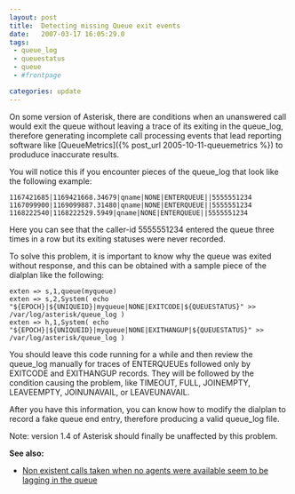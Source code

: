 ```yaml
---
layout: post
title:  Detecting missing Queue exit events
date:   2007-03-17 16:05:29.0
tags:
 - queue_log
 - queuestatus
 - queue
 - #frontpage

categories: update
---
```



On some version of Asterisk, there are conditions when an unanswered call would exit the queue without leaving a trace of its exiting in the queue_log, therefore generating incomplete call processing events that lead reporting software like [QueueMetrics]({% post_url 2005-10-11-queuemetrics %}) to produduce inaccurate results.

You will notice this if you encounter pieces of the queue_log that look like the following example:

    
    1167421685|1169421668.34679|qname|NONE|ENTERQUEUE||5555551234
    1167099900|1169099887.31480|qname|NONE|ENTERQUEUE||5555551234
    1168222540|1168222529.5949|qname|NONE|ENTERQUEUE||5555551234


Here you can see that the caller-id 5555551234 entered the queue three times in a row but its exiting statuses were never recorded. 

To solve this problem, it is important to know why the queue was exited without response, and this can be obtained with a sample piece of the dialplan like the following:

    
    exten => s,1,queue(myqueue)
    exten => s,2,System( echo "${EPOCH}|${UNIQUEID}|myqueue|NONE|EXITCODE|${QUEUESTATUS}" >> /var/log/asterisk/queue_log )
    exten => h,1,System( echo "${EPOCH}|${UNIQUEID}|myqueue|NONE|EXITHANGUP|${QUEUESTATUS}" >> /var/log/asterisk/queue_log )


You should leave this code running for a while and then review the queue_log manually for traces of ENTERQUEUEs followed only by EXITCODE and EXITHANGUP records. They will be followed by the condition causing the problem, like TIMEOUT, FULL, JOINEMPTY, LEAVEEMPTY, JOINUNAVAIL, or LEAVEUNAVAIL.

After you have this information, you can know how to modify the dialplan to record a fake queue end entry, therefore producing a valid queue_log file.

Note: version 1.4 of Asterisk should finally be unaffected by this problem.

**See also:**


* [Non existent calls taken when no agents were available seem to be lagging in the queue](http://queuemetrics.com/faq.jsp#faq-019-end-of-queue)

